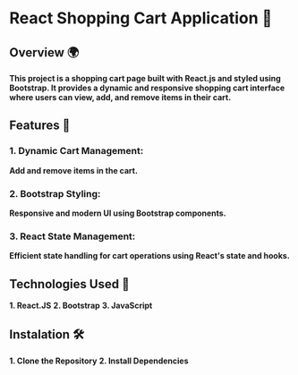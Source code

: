 # React Shopping Cart Application :handbag:
## Overview :earth_africa:
**This project is a shopping cart page built with React.js and styled using Bootstrap. It provides a dynamic and responsive shopping cart interface where users can view, add, and remove items in their cart.**
## Features :stars:
### 1. Dynamic Cart Management:
**Add and  remove items in the cart.**
### 2. Bootstrap Styling: 
**Responsive and modern UI using Bootstrap components.**
### 3. React State Management: 
**Efficient state handling for cart operations using React's state and hooks.**
## Technologies Used :bell:
**1. React.JS**
**2. Bootstrap**
**3. JavaScript**
## Instalation :hammer_and_wrench:
**1. Clone the Repository**
**2. Install Dependencies**
